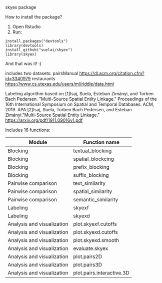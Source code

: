 skyex package

How to install the package?

1. Open Rstudio
2. Run: 

```
install.packages("devtools")
library(devtools)
install_github("suelai/skyex")
library(skyex)
```

And that was it! :)

includes two datasets: pairsManual https://dl.acm.org/citation.cfm?id=3340979
                       restaurants https://www.cs.utexas.edu/users/ml/riddle/data.html
                       
Labeling algorithm based on 
[1]Isaj, Suela, Esteban Zimányi, and Torben Bach Pedersen. "Multi-Source Spatial Entity Linkage." Proceedings of the 16th International Symposium on Spatial and Temporal Databases. ACM, 2019.
APA	
[2]Isaj, Suela, Torben Bach Pedersen, and Esteban Zimányi."Multi-Source Spatial Entity Linkage."  https://arxiv.org/pdf/1911.09016v1.pdf

Includes 16 functions:

|Module	                 |               Function name |
| --- | --- |
|Blocking	               |             textual_blocking |
|Blocking	               |             spatial_blockcing |
|Blocking	               |             prefix_blocking |
|Blocking	               |             suffix_blocking |
|Pairwise comparison	   |               text_similarity |
|Pairwise comparison	   |               spatial_similarity |
|Pairwise comparison	   |               semantic_similarity |
|Labeling	               |             skyexf |
|Labeling	               |             skyexd |
|Analysis and visualization	 |         plot.skyexf.cutoffs |
|Analysis and visualization	 |         plot.skyexd.cutoffs |
|Analysis and visualization	 |         plot.skyexd.smooth |
|Analysis and visualization	 |         evaluate.skyex |
|Analysis and visualization	 |         plot.pairs2D |
|Analysis and visualization	 |         plot.pairs3D |
|Analysis and visualization	 |         plot.pairs.interactive.3D |

